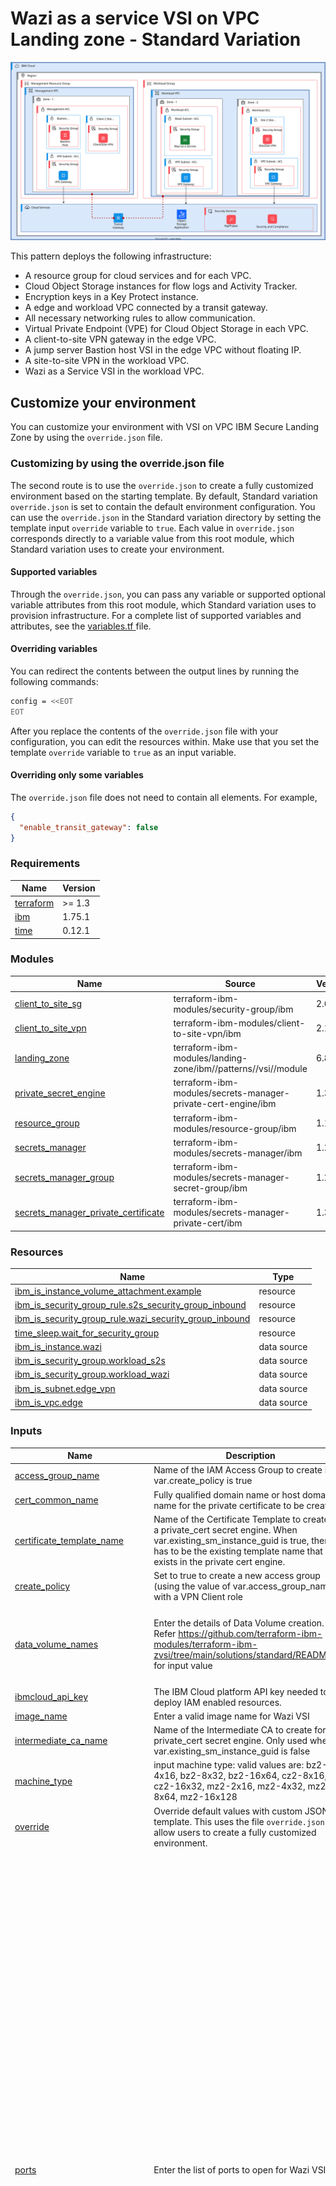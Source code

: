 # Wazi as a service VSI on VPC Landing zone - Standard Variation


![Architecture diagram for the Standard variation of VSI on VPC landing zone](https://raw.githubusercontent.com/terraform-ibm-modules/terraform-ibm-zvsi/main/reference-architecture/Standard-variation.svg)

This pattern deploys the following infrastructure:

- A resource group for cloud services and for each VPC.
- Cloud Object Storage instances for flow logs and Activity Tracker.
- Encryption keys in a Key Protect instance.
- A edge and workload VPC connected by a transit gateway.
- All necessary networking rules to allow communication.
- Virtual Private Endpoint (VPE) for Cloud Object Storage in each VPC.
- A client-to-site VPN gateway in the edge VPC.
- A jump server Bastion host VSI in the edge VPC without floating IP.
- A site-to-site VPN in the workload VPC.
- Wazi as a Service VSI in the workload VPC.

## Customize your environment

You can customize your environment with VSI on VPC IBM Secure Landing Zone by using the `override.json` file.

### Customizing by using the override.json file

The second route is to use the `override.json` to create a fully customized environment based on the starting template. By default, Standard variation `override.json` is set to contain the default environment configuration. You can use the `override.json` in the Standard variation directory by setting the template input `override` variable to `true`. Each value in `override.json` corresponds directly to a variable value from this root module, which Standard variation uses to create your environment.

#### Supported variables

Through the `override.json`, you can pass any variable or supported optional variable attributes from this root module, which Standard variation uses to provision infrastructure. For a complete list of supported variables and attributes, see the [variables.tf ](variables.tf) file.

#### Overriding variables

You can redirect the contents between the output lines by running the following commands:

```sh
config = <<EOT
EOT
```

After you replace the contents of the `override.json` file with your configuration, you can edit the resources within. Make use that you set the template `override` variable to `true` as an input variable.

#### Overriding only some variables

The `override.json` file does not need to contain all elements. For example,

```json
{
  "enable_transit_gateway": false
}
```
<!-- BEGINNING OF PRE-COMMIT-TERRAFORM DOCS HOOK -->
### Requirements

| Name | Version |
|------|---------|
| <a name="requirement_terraform"></a> [terraform](#requirement\_terraform) | >= 1.3 |
| <a name="requirement_ibm"></a> [ibm](#requirement\_ibm) | 1.75.1 |
| <a name="requirement_time"></a> [time](#requirement\_time) | 0.12.1 |

### Modules

| Name | Source | Version |
|------|--------|---------|
| <a name="module_client_to_site_sg"></a> [client\_to\_site\_sg](#module\_client\_to\_site\_sg) | terraform-ibm-modules/security-group/ibm | 2.6.2 |
| <a name="module_client_to_site_vpn"></a> [client\_to\_site\_vpn](#module\_client\_to\_site\_vpn) | terraform-ibm-modules/client-to-site-vpn/ibm | 2.1.1 |
| <a name="module_landing_zone"></a> [landing\_zone](#module\_landing\_zone) | terraform-ibm-modules/landing-zone/ibm//patterns//vsi//module | 6.8.1 |
| <a name="module_private_secret_engine"></a> [private\_secret\_engine](#module\_private\_secret\_engine) | terraform-ibm-modules/secrets-manager-private-cert-engine/ibm | 1.3.5 |
| <a name="module_resource_group"></a> [resource\_group](#module\_resource\_group) | terraform-ibm-modules/resource-group/ibm | 1.1.6 |
| <a name="module_secrets_manager"></a> [secrets\_manager](#module\_secrets\_manager) | terraform-ibm-modules/secrets-manager/ibm | 1.23.3 |
| <a name="module_secrets_manager_group"></a> [secrets\_manager\_group](#module\_secrets\_manager\_group) | terraform-ibm-modules/secrets-manager-secret-group/ibm | 1.2.2 |
| <a name="module_secrets_manager_private_certificate"></a> [secrets\_manager\_private\_certificate](#module\_secrets\_manager\_private\_certificate) | terraform-ibm-modules/secrets-manager-private-cert/ibm | 1.3.2 |

### Resources

| Name | Type |
|------|------|
| [ibm_is_instance_volume_attachment.example](https://registry.terraform.io/providers/IBM-Cloud/ibm/1.75.1/docs/resources/is_instance_volume_attachment) | resource |
| [ibm_is_security_group_rule.s2s_security_group_inbound](https://registry.terraform.io/providers/IBM-Cloud/ibm/1.75.1/docs/resources/is_security_group_rule) | resource |
| [ibm_is_security_group_rule.wazi_security_group_inbound](https://registry.terraform.io/providers/IBM-Cloud/ibm/1.75.1/docs/resources/is_security_group_rule) | resource |
| [time_sleep.wait_for_security_group](https://registry.terraform.io/providers/hashicorp/time/0.12.1/docs/resources/sleep) | resource |
| [ibm_is_instance.wazi](https://registry.terraform.io/providers/IBM-Cloud/ibm/1.75.1/docs/data-sources/is_instance) | data source |
| [ibm_is_security_group.workload_s2s](https://registry.terraform.io/providers/IBM-Cloud/ibm/1.75.1/docs/data-sources/is_security_group) | data source |
| [ibm_is_security_group.workload_wazi](https://registry.terraform.io/providers/IBM-Cloud/ibm/1.75.1/docs/data-sources/is_security_group) | data source |
| [ibm_is_subnet.edge_vpn](https://registry.terraform.io/providers/IBM-Cloud/ibm/1.75.1/docs/data-sources/is_subnet) | data source |
| [ibm_is_vpc.edge](https://registry.terraform.io/providers/IBM-Cloud/ibm/1.75.1/docs/data-sources/is_vpc) | data source |

### Inputs

| Name | Description | Type | Default | Required |
|------|-------------|------|---------|:--------:|
| <a name="input_access_group_name"></a> [access\_group\_name](#input\_access\_group\_name) | Name of the IAM Access Group to create if var.create\_policy is true | `string` | `"client-to-site-vpn-access-group"` | no |
| <a name="input_cert_common_name"></a> [cert\_common\_name](#input\_cert\_common\_name) | Fully qualified domain name or host domain name for the private certificate to be created | `string` | n/a | yes |
| <a name="input_certificate_template_name"></a> [certificate\_template\_name](#input\_certificate\_template\_name) | Name of the Certificate Template to create for a private\_cert secret engine. When var.existing\_sm\_instance\_guid is true, then it has to be the existing template name that exists in the private cert engine. | `string` | `"my-template-1"` | no |
| <a name="input_create_policy"></a> [create\_policy](#input\_create\_policy) | Set to true to create a new access group (using the value of var.access\_group\_name) with a VPN Client role | `bool` | `true` | no |
| <a name="input_data_volume_names"></a> [data\_volume\_names](#input\_data\_volume\_names) | Enter the details of Data Volume creation. Refer https://github.com/terraform-ibm-modules/terraform-ibm-zvsi/tree/main/solutions/standard/README.md for input value | <pre>list(object({<br/>    name        = string<br/>    capacity    = number<br/>    volume_name = string<br/>  }))</pre> | `[]` | no |
| <a name="input_ibmcloud_api_key"></a> [ibmcloud\_api\_key](#input\_ibmcloud\_api\_key) | The IBM Cloud platform API key needed to deploy IAM enabled resources. | `string` | n/a | yes |
| <a name="input_image_name"></a> [image\_name](#input\_image\_name) | Enter a valid image name for Wazi VSI | `string` | `"ibm-zos-3-1-s390x-dev-test-wazi-1"` | no |
| <a name="input_intermediate_ca_name"></a> [intermediate\_ca\_name](#input\_intermediate\_ca\_name) | Name of the Intermediate CA to create for a private\_cert secret engine. Only used when var.existing\_sm\_instance\_guid is false | `string` | `"intermediate-ca-1"` | no |
| <a name="input_machine_type"></a> [machine\_type](#input\_machine\_type) | input machine type: valid values are: bz2-4x16, bz2-8x32, bz2-16x64, cz2-8x16, cz2-16x32, mz2-2x16, mz2-4x32, mz2-8x64, mz2-16x128 | `string` | `"mz2-2x16"` | no |
| <a name="input_override"></a> [override](#input\_override) | Override default values with custom JSON template. This uses the file `override.json` to allow users to create a fully customized environment. | `bool` | `true` | no |
| <a name="input_ports"></a> [ports](#input\_ports) | Enter the list of ports to open for Wazi VSI SG. | `list(number)` | <pre>[<br/>  21,<br/>  992,<br/>  9443,<br/>  10443,<br/>  8101,<br/>  8102,<br/>  8120,<br/>  8121,<br/>  8150,<br/>  8153,<br/>  8154,<br/>  8155,<br/>  8180,<br/>  8135,<br/>  8191,<br/>  8192,<br/>  8194,<br/>  8137,<br/>  8138,<br/>  8139,<br/>  8115,<br/>  8195,<br/>  12000,<br/>  12001,<br/>  12002,<br/>  12003,<br/>  12004,<br/>  12005,<br/>  12006,<br/>  12007,<br/>  12008,<br/>  12009,<br/>  12010,<br/>  12011,<br/>  12012,<br/>  12013,<br/>  12014,<br/>  12015,<br/>  12016,<br/>  12017,<br/>  12018,<br/>  12019,<br/>  12020,<br/>  12021,<br/>  12022,<br/>  12023,<br/>  12024,<br/>  12025,<br/>  12026,<br/>  12027,<br/>  12028,<br/>  12029<br/>]</pre> | no |
| <a name="input_prefix"></a> [prefix](#input\_prefix) | A unique identifier for resources. Must begin with a lowercase letter and end with a lowerccase letter or number. This prefix will be prepended to any resources provisioned by this template. Prefixes must be 16 or fewer characters. | `string` | n/a | yes |
| <a name="input_region"></a> [region](#input\_region) | Region where all the resources will be created. Use `ibmcloud is regions` command to find available regions. | `string` | n/a | yes |
| <a name="input_root_ca_common_name"></a> [root\_ca\_common\_name](#input\_root\_ca\_common\_name) | Fully qualified domain name or host domain name for the certificate to be created | `string` | `"root-ca-da"` | no |
| <a name="input_root_ca_max_ttl"></a> [root\_ca\_max\_ttl](#input\_root\_ca\_max\_ttl) | Maximum TTL value for the root CA | `string` | `"8760h"` | no |
| <a name="input_root_ca_name"></a> [root\_ca\_name](#input\_root\_ca\_name) | Name of the Root CA to create for a private\_cert secret engine. Only used when var.existing\_sm\_instance\_guid is false | `string` | `"root-ca-1"` | no |
| <a name="input_sm_service_plan"></a> [sm\_service\_plan](#input\_sm\_service\_plan) | Type of service plan to use to provision Secrets Manager if not using an existing one. | `string` | `"trial"` | no |
| <a name="input_ssh_public_key"></a> [ssh\_public\_key](#input\_ssh\_public\_key) | A public SSH Key for VSI creation which does not already exist in the deployment region. Must be an RSA key with a key size of either 2048 bits or 4096 bits (recommended) - See https://cloud.ibm.com/docs/vpc?topic=vpc-ssh-keys. To use an existing key, enter a value for the variable 'existing\_ssh\_key\_name' instead. | `string` | n/a | yes |
| <a name="input_vpn_client_access_group_users"></a> [vpn\_client\_access\_group\_users](#input\_vpn\_client\_access\_group\_users) | List of users in the Client to Site VPN Access Group | `list(string)` | `[]` | no |
| <a name="input_vpn_server_routes"></a> [vpn\_server\_routes](#input\_vpn\_server\_routes) | Map of server routes to be added to created VPN server. | <pre>map(object({<br/>    destination = string<br/>    action      = string<br/>  }))</pre> | <pre>{<br/>  "route-vpn-2-dns": {<br/>    "action": "translate",<br/>    "destination": "161.26.0.0/24"<br/>  },<br/>  "route-vpn-2-services": {<br/>    "action": "translate",<br/>    "destination": "166.9.0.0/16"<br/>  },<br/>  "vpn-ibm-network": {<br/>    "action": "translate",<br/>    "destination": "10.0.0.0/8"<br/>  }<br/>}</pre> | no |

### Outputs

| Name | Description |
|------|-------------|
| <a name="output_config"></a> [config](#output\_config) | Output configuration as encoded JSON |
| <a name="output_cos_bucket_data"></a> [cos\_bucket\_data](#output\_cos\_bucket\_data) | List of data for COS buckets created |
| <a name="output_cos_data"></a> [cos\_data](#output\_cos\_data) | List of Cloud Object Storage instance data |
| <a name="output_key_management_crn"></a> [key\_management\_crn](#output\_key\_management\_crn) | CRN for KMS instance |
| <a name="output_key_management_guid"></a> [key\_management\_guid](#output\_key\_management\_guid) | GUID for KMS instance |
| <a name="output_key_management_name"></a> [key\_management\_name](#output\_key\_management\_name) | Name of key management service |
| <a name="output_key_map"></a> [key\_map](#output\_key\_map) | Map of ids and keys for keys created |
| <a name="output_key_rings"></a> [key\_rings](#output\_key\_rings) | Key rings created by module |
| <a name="output_prefix"></a> [prefix](#output\_prefix) | The prefix that is associated with all resources |
| <a name="output_resource_group_data"></a> [resource\_group\_data](#output\_resource\_group\_data) | List of resource groups data used within landing zone. |
| <a name="output_resource_group_names"></a> [resource\_group\_names](#output\_resource\_group\_names) | List of resource groups names used within landing zone. |
| <a name="output_schematics_workspace_id"></a> [schematics\_workspace\_id](#output\_schematics\_workspace\_id) | ID of the IBM Cloud Schematics workspace. Returns null if not ran in Schematics |
| <a name="output_ssh_key_data"></a> [ssh\_key\_data](#output\_ssh\_key\_data) | List of SSH key data |
| <a name="output_ssh_public_key"></a> [ssh\_public\_key](#output\_ssh\_public\_key) | The string value of the ssh public key |
| <a name="output_subnet_data"></a> [subnet\_data](#output\_subnet\_data) | List of Subnet data created |
| <a name="output_transit_gateway_data"></a> [transit\_gateway\_data](#output\_transit\_gateway\_data) | Created transit gateway data |
| <a name="output_transit_gateway_name"></a> [transit\_gateway\_name](#output\_transit\_gateway\_name) | The name of the transit gateway |
| <a name="output_vpc_data"></a> [vpc\_data](#output\_vpc\_data) | List of VPC data |
| <a name="output_vpc_names"></a> [vpc\_names](#output\_vpc\_names) | A list of the names of the VPC |
| <a name="output_vpc_resource_list"></a> [vpc\_resource\_list](#output\_vpc\_resource\_list) | List of VPC with VSI and Cluster deployed on the VPC. |
| <a name="output_vpn_data"></a> [vpn\_data](#output\_vpn\_data) | List of VPN data |
| <a name="output_vsi_list"></a> [vsi\_list](#output\_vsi\_list) | A list of VSI with name, id, zone, and primary ipv4 address, VPC Name, and floating IP. |
| <a name="output_vsi_names"></a> [vsi\_names](#output\_vsi\_names) | A list of the vsis names provisioned within the VPCs |
<!-- END OF PRE-COMMIT-TERRAFORM DOCS HOOK -->

### List of all ports
List of all default ports added to Quickstar & Standard variations are documented here : https://www.ibm.com/docs/en/wazi-aas/1.0.0?topic=vpc-configurations-in-zos-stock-images#stock-image-configurations

<!-- Leave this section as is so that your module has a link to local development environment set up steps for contributors to follow -->
## Contributing

You can report issues and request features for this module in GitHub issues in the module repo. See [Report an issue or request a feature](https://github.com/terraform-ibm-modules/.github/blob/main/.github/SUPPORT.md).

To set up your local development environment, see [Local development setup](https://terraform-ibm-modules.github.io/documentation/#/local-dev-setup) in the project documentation.
